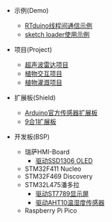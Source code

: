 - 示例(Demo)
  - [RTduino线程间通信示例](/zh/project-examples/demos/MsgQ-C-CPP/MsgQ-C-CPP.md)
  - [sketch loader使用示例](/zh/project-examples/demos/sketch-loader/sketch-loader.md)

- 项目(Project)
  - [超声波雷达项目](/zh/project-examples/projects/UltrasoundRadar/UltrasoundRadar.md)
  - [植物交互项目](/zh/project-examples/projects/PlantCommunicator/PlantCommunicator.md)
  - [植物灌溉项目](/zh/project-examples/projects/PlantWatering/PlantWatering.md)

- 扩展板(Shield)
  - [Arduino官方传感器扩展板](/zh/project-examples/shields/ArduinoSensorKit/ArduinoSensorKit.md)
  - [9合1扩展板](/zh/project-examples/shields/nine-in-one-shield/nine-in-one-shield.md)

- 开发板(BSP)
  - 瑞萨HMI-Board
    - [驱动SSD1306 OLED](/zh/project-examples/bsps/RA6M3-HMI-Board/SSD1306.md)
  - STM32F411 Nucleo
  - STM32F469 Discovery
  - STM32L475潘多拉
    - [驱动ST7789显示屏](/zh/project-examples/bsps/STM32L475-Pandora/ST7789.md)
    - [驱动AHT10温湿度传感器](/zh/project-examples/bsps/STM32L475-Pandora/AHT10.md)
  - Raspberry Pi Pico
